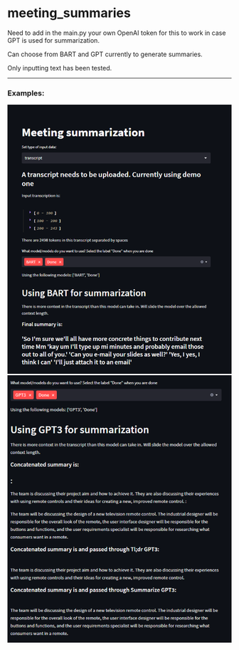 # meeting_summaries

Need to add in the main.py your own OpenAI token for this to work in case GPT is used for summarization.

Can choose from BART and GPT currently to generate summaries.

Only inputting text has been tested.

---------------
### Examples:
![BERT summary](misc/BERT_example.png "BERT summary")
![GPT summary](misc/GPT_example.png "GPT summary")